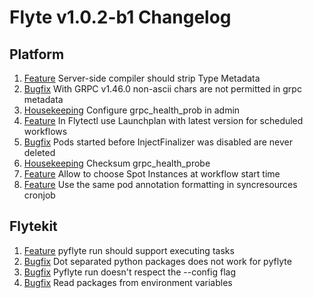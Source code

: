 # Flyte v1.0.2-b1 Changelog

## Platform
1. [Feature](https://github.com/flyteorg/flyte/issues/2516) Server-side compiler should strip Type Metadata
1. [Bugfix](https://github.com/flyteorg/flyte/issues/2444) With GRPC v1.46.0 non-ascii chars are not permitted in grpc metadata
1. [Housekeeping](https://github.com/flyteorg/flyte/issues/1698) Configure grpc_health_prob in admin
1. [Feature](https://github.com/flyteorg/flyte/issues/2329) In Flytectl use Launchplan with latest version for scheduled workflows
1. [Bugfix](https://github.com/flyteorg/flyte/issues/2262) Pods started before InjectFinalizer was disabled are never deleted
1. [Housekeeping](https://github.com/flyteorg/flyte/issues/2504) Checksum grpc_health_probe
1. [Feature](https://github.com/flyteorg/flyte/issues/2284) Allow to choose Spot Instances at workflow start time
1. [Feature](https://github.com/flyteorg/flyte/pull/2439) Use the same pod annotation formatting in syncresources cronjob


## Flytekit
1. [Feature](https://github.com/flyteorg/flyte/issues/2471) pyflyte run should support executing tasks
1. [Bugfix](https://github.com/flyteorg/flyte/issues/2476) Dot separated python packages does not work for pyflyte
1. [Bugfix](https://github.com/flyteorg/flyte/issues/2474) Pyflyte run doesn't respect the --config flag
1. [Bugfix](https://github.com/flyteorg/flytekit/pull/1002) Read packages from environment variables
